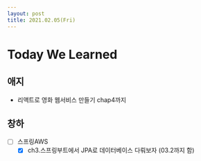 ```yaml
---
layout: post
title: 2021.02.05(Fri)
---
```

# Today We Learned

## 애지

- 리액트로 영화 웹서비스 만들기 chap4까지

## 창하

- [ ] 스프링AWS 
  - [x] ch3.스프링부트에서 JPA로 데이터베이스 다뤄보자 (03.2까지 함)
